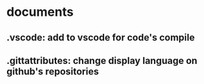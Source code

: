 # documents

.vscode: 
add to vscode for code's compile
-
.gittattributes:
change display language on github's repositories
-
